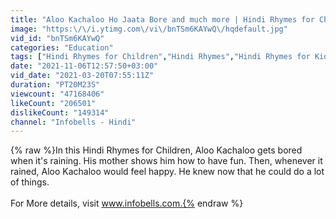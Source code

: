 ```yaml
---
title: "Aloo Kachaloo Ho Jaata Bore and much more | Hindi Rhymes for Children | Infobells"
image: "https:\/\/i.ytimg.com\/vi\/bnTSm6KAYwQ\/hqdefault.jpg"
vid_id: "bnTSm6KAYwQ"
categories: "Education"
tags: ["Hindi Rhymes for Children","Hindi Rhymes","Hindi Rhymes for Kids"]
date: "2021-11-06T12:57:50+03:00"
vid_date: "2021-03-20T07:55:11Z"
duration: "PT20M23S"
viewcount: "47168406"
likeCount: "206501"
dislikeCount: "149314"
channel: "Infobells - Hindi"
---
```

{% raw %}In this Hindi Rhymes for Children, Aloo Kachaloo gets bored when it's raining. His mother shows him how to have fun. Then, whenever it rained, Aloo Kachaloo would feel happy. He knew now that he could do a lot of things.<br /><br />For More details, visit www.infobells.com.{% endraw %}
